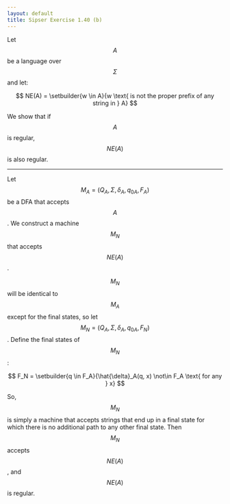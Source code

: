 ```yaml
---
layout: default
title: Sipser Exercise 1.40 (b)
---
```



Let $$A$$ be a language over $$\Sigma$$ and let:

$$
NE(A) = \setbuilder{w \in A}{w \text{ is not the proper prefix of any string in } A}
$$

We show that if $$A$$ is regular, $$NE(A)$$ is also regular.

---

Let $$M_A = (Q_A, \Sigma, \delta_A, q_{0A}, F_A)$$ be a DFA that accepts $$A$$.
We construct a machine $$M_N$$ that accepts $$NE(A)$$.



$$M_N$$ will be identical to $$M_A$$ except for the final states, so let $$M_N = (Q_A, \Sigma, \delta_A, q_{0A}, F_N)$$.
Define the final states of $$M_N$$:

$$
F_N = \setbuilder{q \in F_A}{\hat{\delta}_A(q, x) \not\in F_A \text{ for any } x}
$$

So, $$M_N$$ is simply a machine that accepts strings that end up in a final state for which there is no additional path to any other final state.
Then $$M_N$$ accepts $$NE(A)$$, and $$NE(A)$$ is regular.
